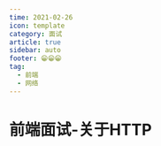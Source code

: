 ```yaml
---
time: 2021-02-26
icon: template
category: 面试
article: true
sidebar: auto
footer: 😁😁😁
tag:
  - 前端
  - 网络
---
```


# 前端面试-关于HTTP